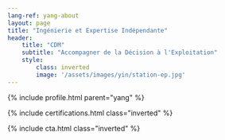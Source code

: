 ```yaml
---
lang-ref: yang-about
layout: page
title: "Ingénierie et Expertise Indépendante"
header:
    title: "CDM"
    subtitle: "Accompagner de la Décision à l'Exploitation"
    style:
        class: inverted
        image: '/assets/images/yin/station-ep.jpg'
---
```


{% include profile.html parent="yang" %}

{% include certifications.html class="inverted" %}

{% include cta.html class="inverted" %}
